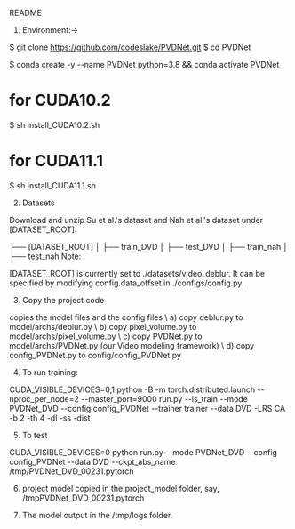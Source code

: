 README
1. Environment:->

$ git clone https://github.com/codeslake/PVDNet.git
$ cd PVDNet

$ conda create -y --name PVDNet python=3.8 && conda activate PVDNet
# for CUDA10.2
$ sh install_CUDA10.2.sh
# for CUDA11.1
$ sh install_CUDA11.1.sh

2. Datasets

Download and unzip Su et al.'s dataset and Nah et al.'s dataset under [DATASET_ROOT]:

├── [DATASET_ROOT]
│   ├── train_DVD
│   ├── test_DVD
│   ├── train_nah
│   ├── test_nah
Note:

[DATASET_ROOT] is currently set to ./datasets/video_deblur. It can be specified by modifying config.data_offset in ./configs/config.py.

3. Copy the project code



copies the model files and the config files  \\
a) copy deblur.py to model/archs/deblur.py \\
b) copy pixel_volume.py to model/archs/pixel_volume.py \\
c) copy PVDNet.py to model/archs/PVDNet.py (our Video modeling framework) \\
d) copy config_PVDNet.py to config/config_PVDNet.py

4. To run training:

CUDA_VISIBLE_DEVICES=0,1 python -B -m torch.distributed.launch --nproc_per_node=2 --master_port=9000 run.py             --is_train             --mode PVDNet_DVD             --config config_PVDNet             --trainer trainer             --data DVD             -LRS CA             -b 2             -th 4             -dl             -ss             -dist

5. To test

CUDA_VISIBLE_DEVICES=0 python run.py --mode PVDNet_DVD --config config_PVDNet --data DVD --ckpt_abs_name /tmp/PVDNet_DVD_00231.pytorch

6. project model copied in the project_model folder, say, /tmpPVDNet_DVD_00231.pytorch

7. The model output in the /tmp/logs folder.
